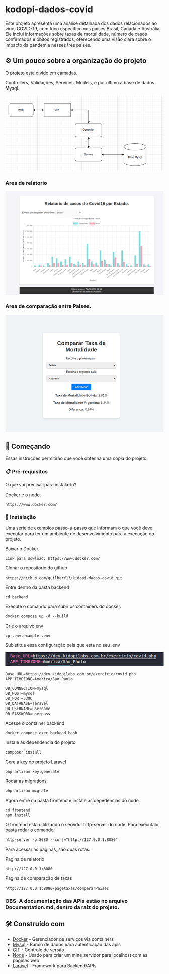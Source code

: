 # kodopi-dados-covid
Este projeto apresenta uma análise detalhada dos dados relacionados ao vírus COVID-19, com foco específico nos países Brasil, Canadá e Austrália. Ele inclui informações sobre taxas de mortalidade, número de casos confirmados e óbitos registrados, oferecendo uma visão clara sobre o impacto da pandemia nesses três países. 

## ⚙️ Um pouco sobre a organização do projeto

O projeto esta divido em camadas. 

Controllers, Validações, Services, Models, e por ultimo a base de dados Mysql.

![alt text](imagens/image.png)

### Area de relatorio

![alt text](<imagens/Screenshot from 2025-01-06 20-38-45.png>)

### Area de comparação entre Paises. 

![alt text](imagens/imageT.png)

## 🚀 Começando

Essas instruções permitirão que você obtenha uma cópia do projeto.

### 📋 Pré-requisitos

O que vai precisar para instalá-lo?

Docker e o node.

```
https://www.docker.com/
```

### 🔧 Instalação

Uma série de exemplos passo-a-passo que informam o que você deve executar para ter um ambiente de desenvolvimento para a execução do projeto.

Baixar o Docker.

```
Link para dowload: https://www.docker.com/
```
Clonar o repositorio do github

```
https://github.com/guilherf13/kidopi-dados-covid.git
```
Entre dentro da pasta backend

```
cd backend
```
Execute o comando para subir os containers do docker.

```
docker compose up -d --build
```
Crie o arquivo.env

```
cp .env.example .env
```
Subistitua essa configuração pela que esta no seu .env

![alt text](imagens/image-1.png)

```
Base_URL=https://dev.kidopilabs.com.br/exercicio/covid.php
APP_TIMEZONE=America/Sao_Paulo
```

```
DB_CONNECTION=mysql
DB_HOST=mysql
DB_PORT=3306
DB_DATABASE=laravel          
DB_USERNAME=username       
DB_PASSWORD=userpass
```

Acesse o container backend

```
docker compose exec backend bash
```

Instale as dependencia do projeto
```
composer install
```

Gere a key do projeto Laravel
```
php artisan key:generate
```

Rodar as migrations

```
php artisan migrate
```
Agora entre na pasta frontend e instale as depedencias do node.

```
cd frontend
npm install
```
O frontend esta ultilizando o servidor http-server do node.
Para executalo basta rodar o comando:

```
http-server -p 8080 --cors="http://127.0.0.1:8080"
```
Para acessar as paginas, são duas rotas:

Pagina de relatorio

```
http://127.0.0.1:8080
```
Pagina de comparação de taxas

```
http://127.0.0.1:8080/pagetaxas/compararPaises
```

### OBS: A documentação das APIs estão no arquivo Documentation.md, dentro da raiz do projeto.

## 🛠️ Construído com

* [Docker](https://www.docker.com/) - Gerenciador de serviços via containers
* [Mysql](https://www.mysql.com/) - Banco de dados para autenticação das apis
* [GIT](https://git-scm.com/downloads) - Controle de versão
* [Node](https://nodejs.org/en) - Usado para criar um mine servidor para localhost com as paginas web 
* [Laravel](https://rometools.github.io/rome/) - Framework para Backend/APIs

